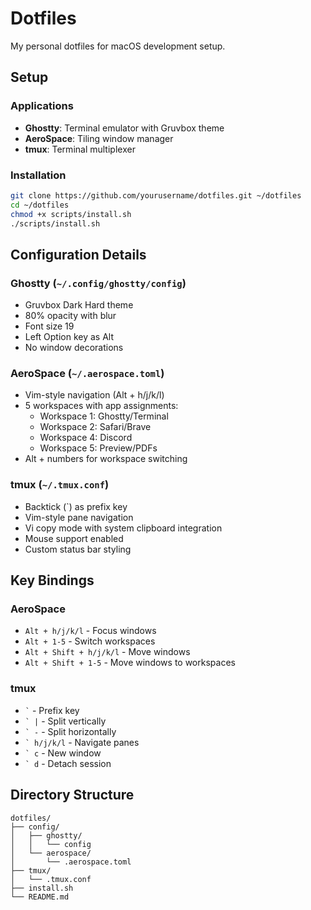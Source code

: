 # Dotfiles

My personal dotfiles for macOS development setup.

## Setup

### Applications
- **Ghostty**: Terminal emulator with Gruvbox theme
- **AeroSpace**: Tiling window manager
- **tmux**: Terminal multiplexer

### Installation

```bash
git clone https://github.com/yourusername/dotfiles.git ~/dotfiles
cd ~/dotfiles
chmod +x scripts/install.sh
./scripts/install.sh
```

## Configuration Details

### Ghostty (`~/.config/ghostty/config`)
- Gruvbox Dark Hard theme
- 80% opacity with blur
- Font size 19
- Left Option key as Alt
- No window decorations

### AeroSpace (`~/.aerospace.toml`)
- Vim-style navigation (Alt + h/j/k/l)
- 5 workspaces with app assignments:
  - Workspace 1: Ghostty/Terminal
  - Workspace 2: Safari/Brave
  - Workspace 4: Discord
  - Workspace 5: Preview/PDFs
- Alt + numbers for workspace switching

### tmux (`~/.tmux.conf`)
- Backtick (`) as prefix key
- Vim-style pane navigation
- Vi copy mode with system clipboard integration
- Mouse support enabled
- Custom status bar styling

## Key Bindings

### AeroSpace
- `Alt + h/j/k/l` - Focus windows
- `Alt + 1-5` - Switch workspaces
- `Alt + Shift + h/j/k/l` - Move windows
- `Alt + Shift + 1-5` - Move windows to workspaces

### tmux
- `` ` `` - Prefix key
- `` ` | `` - Split vertically
- `` ` - `` - Split horizontally
- `` ` h/j/k/l `` - Navigate panes
- `` ` c `` - New window
- `` ` d `` - Detach session

## Directory Structure

```
dotfiles/
├── config/
│   ├── ghostty/
│   │   └── config
│   └── aerospace/
│       └── .aerospace.toml
├── tmux/
│   └── .tmux.conf
├── install.sh
└── README.md
```
